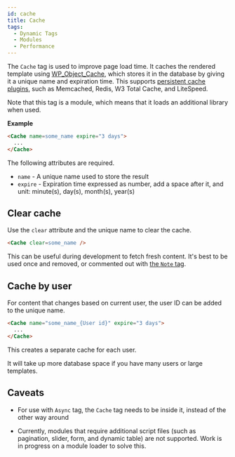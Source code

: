 ```yaml
---
id: cache
title: Cache
tags:
  - Dynamic Tags
  - Modules
  - Performance
---
```

The `Cache` tag is used to improve page load time. It caches the rendered template using [WP_Object_Cache](https://developer.wordpress.org/reference/classes/wp_object_cache/), which stores it in the database by giving it a unique name and expiration time. This supports [persistent cache plugins](https://developer.wordpress.org/reference/classes/wp_object_cache/#persistent-cache-plugins), such as Memcached, Redis, W3 Total Cache, and LiteSpeed.

Note that this tag is a module, which means that it loads an additional library when used.

**Example**

```html
<Cache name=some_name expire="3 days">
  ...
</Cache>
```

The following attributes are required.

- `name` - A unique name used to store the result
- `expire` - Expiration time expressed as number, add a space after it, and unit: minute(s), day(s), month(s), year(s)

## Clear cache

Use the `clear` attribute and the unique name to clear the cache.

```html
<Cache clear=some_name />
```

This can be useful during development to fetch fresh content. It's best to be used once and removed, or commented out with [the `Note` tag](/dynamic-tags/note).

## Cache by user

For content that changes based on current user, the user ID can be added to the unique name.

```html
<Cache name="some_name_{User id}" expire="3 days">
  ...
</Cache>
```

This creates a separate cache for each user.

It will take up more database space if you have many users or large templates.

## Caveats

- For use with `Async` tag, the `Cache` tag needs to be inside it, instead of the other way around
    
- Currently, modules that require additional script files (such as pagination, slider, form, and dynamic table) are not supported. Work is in progress on a module loader to solve this.